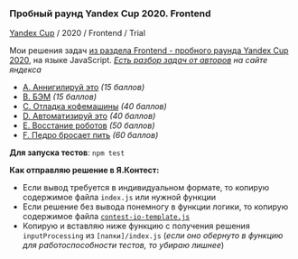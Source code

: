 ### Пробный раунд Yandex Cup 2020. Frontend
[Yandex Cup]((https://yandex.ru/cup/frontend/)) / 2020 / Frontend / Trial

Мои решения задач [из раздела Frontend - пробного раунда Yandex Cup 2020](https://contest.yandex.ru/contest/19380), на языке JavaScript.
[*Есть разбор задач от авторов*](https://yandex.ru/cup/frontend/analysis/) *на сайте яндекса*

- [A. Аннигилируй это](https://github.com/feeedback/yandex-cup-contest/tree/main/2020/frontend/trial/A) _(15 баллов)_
- [B. БЭМ](https://github.com/feeedback/yandex-cup-contest/tree/main/2020/frontend/trial/B) _(15 баллов)_
- [C. Отладка кофемашины](https://github.com/feeedback/yandex-cup-contest/tree/main/2020/frontend/trial/C) _(40 баллов)_
- [D. Автоматизируй это](https://github.com/feeedback/yandex-cup-contest/tree/main/2020/frontend/trial/D) _(40 баллов)_
- [E. Восстание роботов](https://github.com/feeedback/yandex-cup-contest/tree/main/2020/frontend/trial/E) _(50 баллов)_
- [F. Педро бросает пить](https://github.com/feeedback/yandex-cup-contest/tree/main/2020/frontend/trial/F) _(60 баллов)_

**Для запуска тестов**: `npm test`

**Как отправляю решение в Я.Контест:**

- Если вывод требуется в индивидуальном формате, то копирую содержимое файла `index.js` или нужной функции
- Если решение без вывода понемногу в функции логики, то копирую содержимое файла [`contest-io-template.js`](https://github.com/feeedback/yandex-cup-contest/tree/main/2020/frontend/trial/contest-io-template.js)
- Копирую и вставляю ниже функцию с получения решения `inputProcessing` из `[папки]/index.js` (_если оно обернуто в функцию для работоспособности тестов, то убираю лишнее_)
